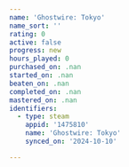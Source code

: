 ```yaml
---
name: 'Ghostwire: Tokyo'
name_sort: ''
rating: 0
active: false
progress: new
hours_played: 0
purchased_on: .nan
started_on: .nan
beaten_on: .nan
completed_on: .nan
mastered_on: .nan
identifiers:
  - type: steam
    appid: '1475810'
    name: 'Ghostwire: Tokyo'
    synced_on: '2024-10-10'

---
```

